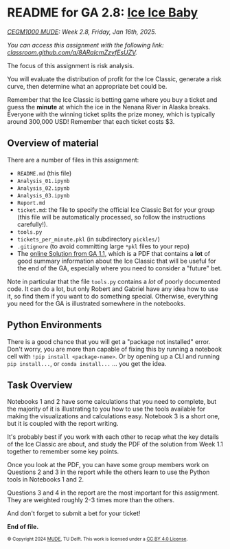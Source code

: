 # README for GA 2.8: [Ice Ice Baby](https://www.youtube.com/watch?v=rog8ou-ZepE)

*[CEGM1000 MUDE](http://mude.citg.tudelft.nl/): Week 2.8, Friday, Jan 16th, 2025.*

_You can access this assignment with the following link: [classroom.github.com/a/8ARaIcmZzvfEsUZV](https://classroom.github.com/a/mZzvfEsU)._

The focus of this assignment is risk analysis.

You will evaluate the distribution of profit for the Ice Classic, generate a risk curve, then determine what an appropriate bet could be.

Remember that the Ice Classic is betting game where you buy a ticket and guess the **minute** at which the ice in the Nenana River in Alaska breaks. Everyone with the winning ticket splits the prize money, which is typically around 300,000 USD! Remember that each ticket costs $3.

## Overview of material

There are a number of files in this assignment:

- `README.md` (this file)
- `Analysis_01.ipynb`
- `Analysis_02.ipynb`
- `Analysis_03.ipynb`
- `Report.md`
- `ticket.md`: the file to specify the official Ice Classic Bet for your group (this file will be automatically processed, so follow the instructions carefully!).
- `tools.py`
- `tickets_per_minute.pkl` (in subdirectory `pickles/`)
- `.gitignore` (to avoid committing large `*pkl` files to your repo)
- The [online Solution from GA 1.1](https://mude.citg.tudelft.nl/2024/files/Week_1_1/), which is a PDF that contains a **lot** of good summary information about the Ice Classic that will be useful for the end of the GA, especially where you need to consider a "future" bet.

Note in particular that the file `tools.py` contains a _lot_ of poorly documented code. It can do a lot, but only Robert and Gabriel have any idea how to use it, so find them if you want to do something special. Otherwise, everything you need for the GA is illustrated somewhere in the notebooks. 

## Python Environments

There is a good chance that you will get a "package not installed" error. Don't worry, you are more than capable of fixing this by running a notebook cell with `!pip install <package-name>`. Or by opening up a CLI and running `pip install...`, or `conda install...` ... you get the idea.

## Task Overview

Notebooks 1 and 2 have some calculations that you need to complete, but the majority of it is illustrating to you how to use the tools available for making the visualizations and calculations easy. Notebook 3 is a short one, but it is coupled with the report writing.

It's probably best if you work with each other to recap what the key details of the Ice Classic are about, and study the PDF of the solution from Week 1.1 together to remember some key points.

Once you look at the PDF, you can have some group members work on Questions 2 and 3 in the report while the others learn to use the Python tools in Notebooks 1 and 2.

Questions 3 and 4 in the report are the most important for this assignment. They are weighted roughly 2-3 times more than the others.

And don't forget to submit a bet for your ticket!

**End of file.**

<span style="font-size: 75%">
&copy; Copyright 2024 <a rel="MUDE" href="http://mude.citg.tudelft.nl/">MUDE</a>, TU Delft. This work is licensed under a <a rel="license" href="http://creativecommons.org/licenses/by/4.0/">CC BY 4.0 License</a>.
